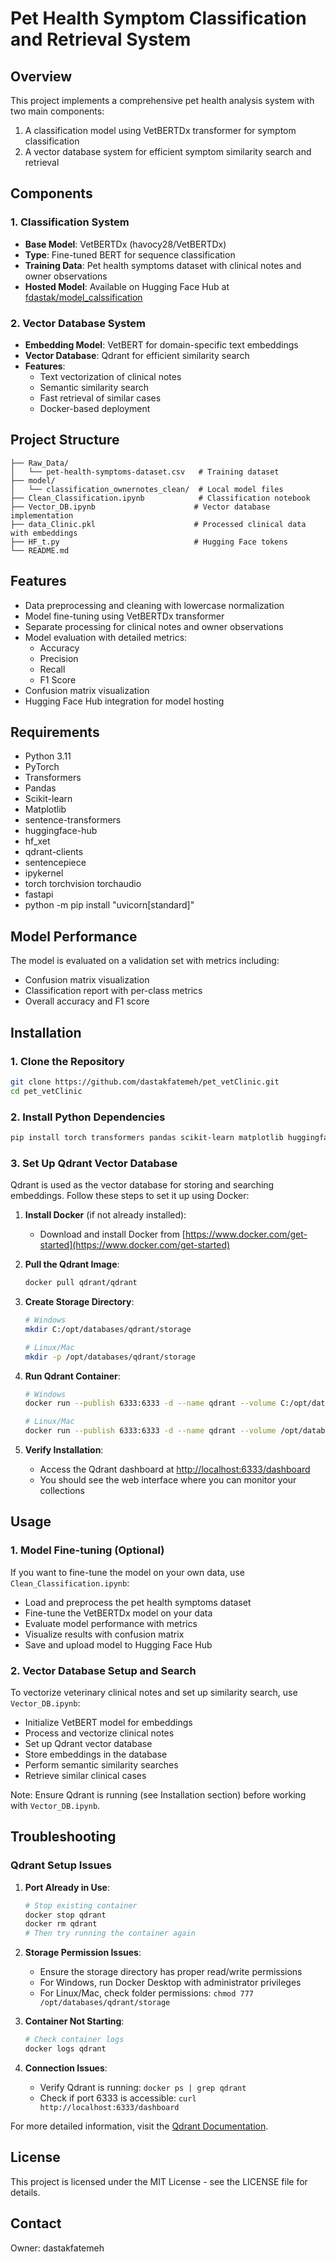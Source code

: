 # Pet Health Symptom Classification and Retrieval System

## Overview
This project implements a comprehensive pet health analysis system with two main components:
1. A classification model using VetBERTDx transformer for symptom classification
2. A vector database system for efficient symptom similarity search and retrieval

## Components

### 1. Classification System
- **Base Model**: VetBERTDx (havocy28/VetBERTDx)
- **Type**: Fine-tuned BERT for sequence classification
- **Training Data**: Pet health symptoms dataset with clinical notes and owner observations
- **Hosted Model**: Available on Hugging Face Hub at [fdastak/model_calssification](https://huggingface.co/fdastak/model_calssification)

### 2. Vector Database System
- **Embedding Model**: VetBERT for domain-specific text embeddings
- **Vector Database**: Qdrant for efficient similarity search
- **Features**: 
  - Text vectorization of clinical notes
  - Semantic similarity search
  - Fast retrieval of similar cases
  - Docker-based deployment

## Project Structure
```
├── Raw_Data/
│   └── pet-health-symptoms-dataset.csv   # Training dataset
├── model/
│   └── classification_ownernotes_clean/  # Local model files
├── Clean_Classification.ipynb            # Classification notebook
├── Vector_DB.ipynb                      # Vector database implementation
├── data_Clinic.pkl                      # Processed clinical data with embeddings
├── HF_t.py                              # Hugging Face tokens
└── README.md
```

## Features
- Data preprocessing and cleaning with lowercase normalization
- Model fine-tuning using VetBERTDx transformer
- Separate processing for clinical notes and owner observations
- Model evaluation with detailed metrics:
  - Accuracy
  - Precision
  - Recall
  - F1 Score
- Confusion matrix visualization
- Hugging Face Hub integration for model hosting

## Requirements
- Python 3.11
- PyTorch
- Transformers
- Pandas
- Scikit-learn
- Matplotlib
- sentence-transformers
- huggingface-hub
- hf_xet
- qdrant-clients
- sentencepiece
- ipykernel
- torch torchvision torchaudio
- fastapi
- python -m pip install "uvicorn[standard]"


## Model Performance
The model is evaluated on a validation set with metrics including:
- Confusion matrix visualization
- Classification report with per-class metrics
- Overall accuracy and F1 score

## Installation

### 1. Clone the Repository
```bash
git clone https://github.com/dastakfatemeh/pet_vetClinic.git
cd pet_vetClinic
```

### 2. Install Python Dependencies
```bash
pip install torch transformers pandas scikit-learn matplotlib huggingface qdrant-client
```

### 3. Set Up Qdrant Vector Database
Qdrant is used as the vector database for storing and searching embeddings. Follow these steps to set it up using Docker:

1. **Install Docker** (if not already installed):
   - Download and install Docker from [https://www.docker.com/get-started](https://www.docker.com/get-started)

2. **Pull the Qdrant Image**:
   ```bash
   docker pull qdrant/qdrant
   ```

3. **Create Storage Directory**:
   ```bash
   # Windows
   mkdir C:/opt/databases/qdrant/storage

   # Linux/Mac
   mkdir -p /opt/databases/qdrant/storage
   ```

4. **Run Qdrant Container**:
   ```bash
   # Windows
   docker run --publish 6333:6333 -d --name qdrant --volume C:/opt/databases/qdrant/storage:/qdrant/storage qdrant/qdrant

   # Linux/Mac
   docker run --publish 6333:6333 -d --name qdrant --volume /opt/databases/qdrant/storage:/qdrant/storage qdrant/qdrant
   ```

5. **Verify Installation**:
   - Access the Qdrant dashboard at [http://localhost:6333/dashboard](http://localhost:6333/dashboard)
   - You should see the web interface where you can monitor your collections

## Usage

### 1. Model Fine-tuning (Optional)
If you want to fine-tune the model on your own data, use `Clean_Classification.ipynb`:
- Load and preprocess the pet health symptoms dataset
- Fine-tune the VetBERTDx model on your data
- Evaluate model performance with metrics
- Visualize results with confusion matrix
- Save and upload model to Hugging Face Hub

### 2. Vector Database Setup and Search
To vectorize veterinary clinical notes and set up similarity search, use `Vector_DB.ipynb`:
- Initialize VetBERT model for embeddings
- Process and vectorize clinical notes
- Set up Qdrant vector database
- Store embeddings in the database
- Perform semantic similarity searches
- Retrieve similar clinical cases

Note: Ensure Qdrant is running (see Installation section) before working with `Vector_DB.ipynb`.

## Troubleshooting

### Qdrant Setup Issues
1. **Port Already in Use**:
   ```bash
   # Stop existing container
   docker stop qdrant
   docker rm qdrant
   # Then try running the container again
   ```

2. **Storage Permission Issues**:
   - Ensure the storage directory has proper read/write permissions
   - For Windows, run Docker Desktop with administrator privileges
   - For Linux/Mac, check folder permissions: `chmod 777 /opt/databases/qdrant/storage`

3. **Container Not Starting**:
   ```bash
   # Check container logs
   docker logs qdrant
   ```

4. **Connection Issues**:
   - Verify Qdrant is running: `docker ps | grep qdrant`
   - Check if port 6333 is accessible: `curl http://localhost:6333/dashboard`

For more detailed information, visit the [Qdrant Documentation](https://qdrant.tech/documentation/).

## License
This project is licensed under the MIT License - see the LICENSE file for details.

## Contact
Owner: dastakfatemeh
